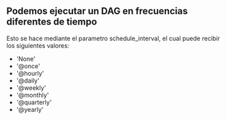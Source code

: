 ## Podemos ejecutar un DAG en frecuencias diferentes de tiempo

Esto se hace mediante el parametro schedule_interval, el cual puede recibir los siguientes valores:
- 'None'
- '@once'
- '@hourly'
- '@daily'
- '@weekly'
- '@monthly'
- '@quarterly'
- '@yearly'